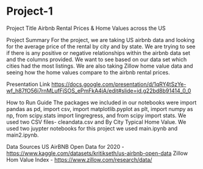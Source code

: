 # Project-1
Project Title
    Airbnb Rental Prices & Home Values across the US

Project Summary
    For the project, we are taking US airbnb data and looking for the average price of the rental by city and by state. We are trying to see if there is any positive or negative relationships within the airbnb data set and the columns provided. We want to see based on our data set which cities had the most listings. We are also taking Zillow home value data and seeing how the home values compare to the airbnb rental prices.

Presentation Link
    https://docs.google.com/presentation/d/1qRY4tSzYe-wf_h87fO56i7rnMLufFjSOS_ePmFkA4jA/edit#slide=id.g22bd8b91414_0_0

How to Run Guide
  The packages we included in our notebooks were import pandas as pd, import csv, import matplotlib.pyplot as plt, import numpy as np, from scipy.stats import lingregress, and from scipy import stats. We used two CSV files- cleandata.csv and By City Typical Home Value. We used two juypter notebooks for this project we used main.ipynb and main2.ipynb. 
  
Data Sources
  US AirBNB Open Data for 2020 - https://www.kaggle.com/datasets/kritikseth/us-airbnb-open-data
  Zillow Hom Value Index - https://www.zillow.com/research/data/
